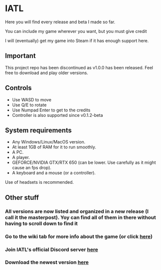 # IATL
Here you will find every release and beta I made so far.

You can include my game wherever you want, but you must give credit

I will (eventually) get my game into Steam if it has enough support here. 

## Important
This project repo has been discontinued as v1.0.0 has been released. Feel free to download and play older versions.

## Controls
- Use WASD to move
- Use Q/E to rotate
- Use Numpad Enter to get to the credits
- Controller is also supported since v0.1.2-beta

## System requirements
- Any Windows/Linux/MacOS version.
- At least 1GB of RAM for it to run smoothly.
- A PC.
- A player.
- GEFORCE/NVIDIA GTX/RTX 650 (can be lower. Use carefully as it might cause an fps drop).
- A keyboard and a mouse (or a controller).

Use of headsets is recommended.

## Other stuff

### All versions are now listed and organized in a new release (I call it the masterpost). Yoy can find all of them in there without having to scroll down to find it

### Go to the wiki tab for more info about the game (or click [here](https://github.com/RocketSmash9000/IATL/wiki))

### Join IATL's official Discord server [here](https://www.discord.gg/qxtpDyQRpv)

### Download the newest version [here](https://rocketsmash.itch.io/iatl)
